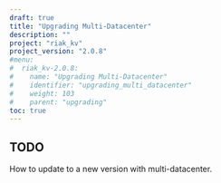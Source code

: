 ```yaml
---
draft: true
title: "Upgrading Multi-Datacenter"
description: ""
project: "riak_kv"
project_version: "2.0.8"
#menu:
#  riak_kv-2.0.8:
#    name: "Upgrading Multi-Datacenter"
#    identifier: "upgrading_multi_datacenter"
#    weight: 103
#    parent: "upgrading"
toc: true
---
```


## TODO

How to update to a new version with multi-datacenter.
